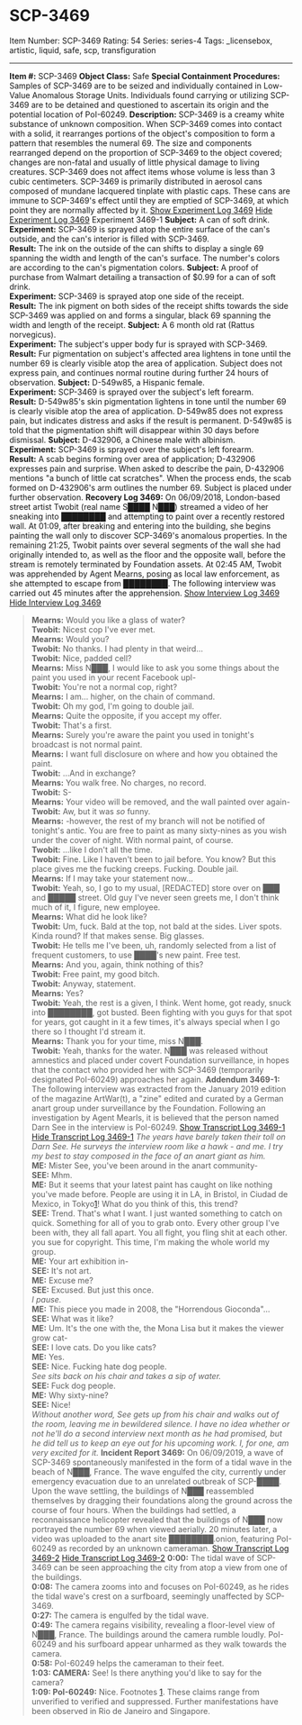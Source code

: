# SCP-3469
Item Number: SCP-3469
Rating: 54
Series: series-4
Tags: _licensebox, artistic, liquid, safe, scp, transfiguration

---

**Item #:** SCP-3469
**Object Class:** Safe
**Special Containment Procedures:** Samples of SCP-3469 are to be seized and individually contained in Low-Value Anomalous Storage Units. Individuals found carrying or utilizing SCP-3469 are to be detained and questioned to ascertain its origin and the potential location of PoI-60249.
**Description:** SCP-3469 is a creamy white substance of unknown composition. When SCP-3469 comes into contact with a solid, it rearranges portions of the object's composition to form a pattern that resembles the numeral 69. The size and components rearranged depend on the proportion of SCP-3469 to the object covered; changes are non-fatal and usually of little physical damage to living creatures. SCP-3469 does not affect items whose volume is less than 3 cubic centimeters.
SCP-3469 is primarily distributed in aerosol cans composed of mundane lacquered tinplate with plastic caps. These cans are immune to SCP-3469's effect until they are emptied of SCP-3469, at which point they are normally affected by it.
[Show Experiment Log 3469](javascript:;)
[Hide Experiment Log 3469](javascript:;)
Experiment 3469-1
**Subject:** A can of soft drink.  
**Experiment:** SCP-3469 is sprayed atop the entire surface of the can's outside, and the can's interior is filled with SCP-3469.  
**Result:** The ink on the outside of the can shifts to display a single 69 spanning the width and length of the can's surface. The number's colors are according to the can's pigmentation colors.
**Subject:** A proof of purchase from Walmart detailing a transaction of $0.99 for a can of soft drink.  
**Experiment:** SCP-3469 is sprayed atop one side of the receipt.  
**Result:** The ink pigment on both sides of the receipt shifts towards the side SCP-3469 was applied on and forms a singular, black 69 spanning the width and length of the receipt.
**Subject:** A 6 month old rat (Rattus norvegicus).  
**Experiment:** The subject's upper body fur is sprayed with SCP-3469.  
**Result:** Fur pigmentation on subject's affected area lightens in tone until the number 69 is clearly visible atop the area of application. Subject does not express pain, and continues normal routine during further 24 hours of observation.
**Subject:** D-549w85, a Hispanic female.  
**Experiment:** SCP-3469 is sprayed over the subject's left forearm.  
**Result:** D-549w85's skin pigmentation lightens in tone until the number 69 is clearly visible atop the area of application. D-549w85 does not express pain, but indicates distress and asks if the result is permanent. D-549w85 is told that the pigmentation shift will disappear within 30 days before dismissal.
**Subject:** D-432906, a Chinese male with albinism.  
**Experiment:** SCP-3469 is sprayed over the subject's left forearm.  
**Result:** A scab begins forming over area of application; D-432906 expresses pain and surprise. When asked to describe the pain, D-432906 mentions "a bunch of little cat scratches". When the process ends, the scab formed on D-432906's arm outlines the number 69. Subject is placed under further observation.
**Recovery Log 3469:** On 06/09/2018, London-based street artist Twobit (real name S████ N███) streamed a video of her sneaking into ████████ and attempting to paint over a recently restored wall. At 01:09, after breaking and entering into the building, she begins painting the wall only to discover SCP-3469's anomalous properties. In the remaining 21:25, Twobit paints over several segments of the wall she had originally intended to, as well as the floor and the opposite wall, before the stream is remotely terminated by Foundation assets. At 02:45 AM, Twobit was apprehended by Agent Mearns, posing as local law enforcement, as she attempted to escape from ████████. The following interview was carried out 45 minutes after the apprehension.
[Show Interview Log 3469](javascript:;)
[Hide Interview Log 3469](javascript:;)
> **Mearns:** Would you like a glass of water?  
>  **Twobit:** Nicest cop I've ever met.  
>  **Mearns:** Would you?  
>  **Twobit:** No thanks. I had plenty in that weird…  
>  **Twobit:** Nice, padded cell?  
>  **Mearns:** Miss N███, I would like to ask you some things about the paint you used in your recent Facebook upl-  
>  **Twobit:** You're not a normal cop, right?  
>  **Mearns:** I am… higher, on the chain of command.  
>  **Twobit:** Oh my god, I'm going to double jail.  
>  **Mearns:** Quite the opposite, if you accept my offer.  
>  **Twobit:** That's a first.  
>  **Mearns:** Surely you're aware the paint you used in tonight's broadcast is not normal paint.  
>  **Mearns:** I want full disclosure on where and how you obtained the paint.  
>  **Twobit:** …And in exchange?  
>  **Mearns:** You walk free. No charges, no record.  
>  **Twobit:** S-  
>  **Mearns:** Your video will be removed, and the wall painted over again-  
>  **Twobit:** Aw, but it was _so_ funny.  
>  **Mearns:** -however, the rest of my branch will not be notified of tonight's antic. You are free to paint as many sixty-nines as you wish under the cover of night. With normal paint, of course.  
>  **Twobit:** …like I don't all the time.  
>  **Twobit:** Fine. Like I haven't been to jail before. You know? But this place gives me the fucking creeps. Fucking. Double jail.  
>  **Mearns:** If I may take your statement now…  
>  **Twobit:** Yeah, so, I go to my usual, [REDACTED] store over on ███ and █████ street. Old guy I've never seen greets me, I don't think much of it, I figure, new employee.  
>  **Mearns:** What did he look like?  
>  **Twobit:** Um, fuck. Bald at the top, not bald at the sides. Liver spots. Kinda round? If that makes sense. Big glasses.  
>  **Twobit:** He tells me I've been, uh, randomly selected from a list of frequent customers, to use ████'s new paint. Free test.  
>  **Mearns:** And you, again, think nothing of this?  
>  **Twobit:** Free paint, my good bitch.  
>  **Twobit:** Anyway, statement.  
>  **Mearns:** Yes?  
>  **Twobit:** Yeah, the rest is a given, I think. Went home, got ready, snuck into ████████, got busted. Been fighting with you guys for that spot for years, got caught in it a few times, it's always special when I go there so I thought I'd stream it.  
>  **Mearns:** Thank you for your time, miss N███.  
>  **Twobit:** Yeah, thanks for the water.
N███ was released without amnestics and placed under covert Foundation surveillance, in hopes that the contact who provided her with SCP-3469 (temporarily designated PoI-60249) approaches her again.
**Addendum 3469-1:**
The following interview was extracted from the January 2019 edition of the magazine ArtWar(t), a "zine" edited and curated by a German anart group under surveillance by the Foundation. Following an investigation by Agent Mearls, it is believed that the person named Darn See in the interview is PoI-60249.
[Show Transcript Log 3469-1](javascript:;)
[Hide Transcript Log 3469-1](javascript:;)
> _The years have barely taken their toll on Darn See. He surveys the interview room like a hawk - and me. I try my best to stay composed in the face of an anart giant as him._  
>  **ME:** Mister See, you've been around in the anart community-  
>  **SEE:** Mhm.  
>  **ME:** But it seems that your latest paint has caught on like nothing you've made before. People are using it in LA, in Bristol, in Ciudad de Mexico, in Tokyo[1](javascript:;)! What do you think of this, this trend?  
>  **SEE:** Trend. That's what I want. I just wanted something to catch on quick. Something for all of you to grab onto. Every other group I've been with, they all fall apart. You all fight, you fling shit at each other. you sue for copyright. This time, I'm making the whole world my group.  
>  **ME:** Your art exhibition in-  
>  **SEE:** It's not art.  
>  **ME:** Excuse me?  
>  **SEE:** Excused. But just this once.  
>  _I pause._  
>  **ME:** This piece you made in 2008, the "Horrendous Gioconda"…  
>  **SEE:** What was it like?  
>  **ME:** Um. It's the one with the, the Mona Lisa but it makes the viewer grow cat-  
>  **SEE:** I love cats. Do you like cats?  
>  **ME:** Yes.  
>  **SEE:** Nice. Fucking hate dog people.  
>  _See sits back on his chair and takes a sip of water._  
>  **SEE:** Fuck dog people.  
>  **ME:** Why sixty-nine?  
>  **SEE:** Nice!  
>  _Without another word, See gets up from his chair and walks out of the room, leaving me in bewildered silence. I have no idea whether or not he'll do a second interview next month as he had promised, but he did tell us to keep an eye out for his upcoming work. I, for one, am very excited for it._
**Incident Report 3469:**
On 06/09/2019, a wave of SCP-3469 spontaneously manifested in the form of a tidal wave in the beach of N███, France. The wave engulfed the city, currently under emergency evacuation due to an unrelated outbreak of SCP-████. Upon the wave settling, the buildings of N███ reassembled themselves by dragging their foundations along the ground across the course of four hours. When the buildings had settled, a reconnaissance helicopter revealed that the buildings of N███ now portrayed the number 69 when viewed aerially. 20 minutes later, a video was uploaded to the anart site ████████.onion, featuring PoI-60249 as recorded by an unknown cameraman.
[Show Transcript Log 3469-2](javascript:;)
[Hide Transcript Log 3469-2](javascript:;)
> **0:00:** The tidal wave of SCP-3469 can be seen approaching the city from atop a view from one of the buildings.  
>  **0:08:** The camera zooms into and focuses on PoI-60249, as he rides the tidal wave's crest on a surfboard, seemingly unaffected by SCP-3469.  
>  **0:27:** The camera is engulfed by the tidal wave.  
>  **0:49:** The camera regains visibility, revealing a floor-level view of N███, France. The buildings around the camera rumble loudly. PoI-60249 and his surfboard appear unharmed as they walk towards the camera.  
>  **0:58:** PoI-60249 helps the cameraman to their feet.  
>  **1:03: CAMERA:** See! Is there anything you'd like to say for the camera?  
>  **1:09: PoI-60249:** Nice.
Footnotes
[1](javascript:;). These claims range from unverified to verified and suppressed. Further manifestations have been observed in Rio de Janeiro and Singapore.
